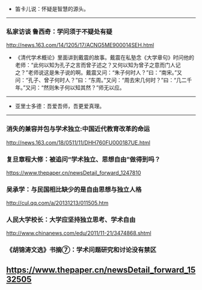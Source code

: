 - 笛卡儿说：怀疑是智慧的源头。
---
### 私家访谈 鲁西奇：学问须于不疑处有疑
http://news.163.com/14/1205/17/ACNG5ME900014SEH.html
- 《清代学术概论》里面讲到戴震的故事。戴震在私塾念《大学章句》时问他的老师：“此何以知为孔子之言而曾子述之？又何以知为曾子之意而门人记之？”老师说这是朱子说的啊。戴震又问：“朱子何时人？”曰：“南宋。”又问：“孔子、曾子何时人？”曰：“东周。”又问：“周去宋几何时？”曰：“几二千年。”又问：“然则朱子何以知其然？”师无以应。
---
- 亚里士多德：吾爱吾师，吾更爱真理。
---
### 消失的兼容并包与学术独立:中国近代教育改革的命运
http://news.163.com/18/0511/11/DHH760FU000187UE.html
### 复旦章程大修：被追问“学术独立、思想自由”做得到吗？
https://www.thepaper.cn/newsDetail_forward_1247810
### 吴承学：与民国相比缺少的是自由思想与独立人格
http://cul.qq.com/a/20131213/011505.htm
### 人民大学校长：大学应坚持独立思考、学术自由
http://www.chinanews.com/edu/2011/11-21/3474868.shtml
### 《胡锦涛文选》书摘⑦：学术问题研究和讨论没有禁区
https://www.thepaper.cn/newsDetail_forward_1532505
---